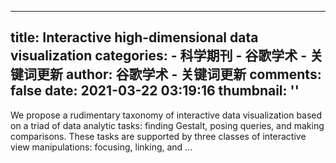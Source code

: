 
---
title: Interactive high-dimensional data visualization
categories: 
    - 科学期刊
    - 谷歌学术 - 关键词更新
author: 谷歌学术 - 关键词更新
comments: false
date: 2021-03-22 03:19:16
thumbnail: ''
---

<div>   
We propose a rudimentary taxonomy of interactive data visualization based on a triad of data analytic tasks: finding Gestalt, posing queries, and making comparisons. These tasks are supported by three classes of interactive view manipulations: focusing, linking, and …  
</div>
            